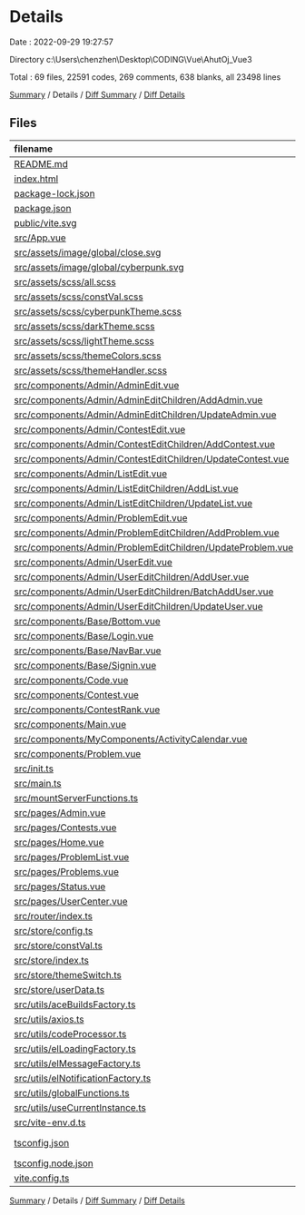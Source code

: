 # Details

Date : 2022-09-29 19:27:57

Directory c:\\Users\\chenzhen\\Desktop\\CODING\\Vue\\AhutOj_Vue3

Total : 69 files,  22591 codes, 269 comments, 638 blanks, all 23498 lines

[Summary](results.md) / Details / [Diff Summary](diff.md) / [Diff Details](diff-details.md)

## Files
| filename | language | code | comment | blank | total |
| :--- | :--- | ---: | ---: | ---: | ---: |
| [README.md](/README.md) | Markdown | 9 | 0 | 8 | 17 |
| [index.html](/index.html) | HTML | 21 | 1 | 3 | 25 |
| [package-lock.json](/package-lock.json) | JSON | 14,359 | 0 | 1 | 14,360 |
| [package.json](/package.json) | JSON | 34 | 0 | 1 | 35 |
| [public/vite.svg](/public/vite.svg) | XML | 1 | 0 | 0 | 1 |
| [src/App.vue](/src/App.vue) | Vue | 59 | 2 | 4 | 65 |
| [src/assets/image/global/close.svg](/src/assets/image/global/close.svg) | XML | 1 | 0 | 0 | 1 |
| [src/assets/image/global/cyberpunk.svg](/src/assets/image/global/cyberpunk.svg) | XML | 1 | 0 | 0 | 1 |
| [src/assets/scss/all.scss](/src/assets/scss/all.scss) | SCSS | 2 | 0 | 3 | 5 |
| [src/assets/scss/constVal.scss](/src/assets/scss/constVal.scss) | SCSS | 31 | 0 | 10 | 41 |
| [src/assets/scss/cyberpunkTheme.scss](/src/assets/scss/cyberpunkTheme.scss) | SCSS | 56 | 0 | 9 | 65 |
| [src/assets/scss/darkTheme.scss](/src/assets/scss/darkTheme.scss) | SCSS | 56 | 0 | 8 | 64 |
| [src/assets/scss/lightTheme.scss](/src/assets/scss/lightTheme.scss) | SCSS | 57 | 0 | 9 | 66 |
| [src/assets/scss/themeColors.scss](/src/assets/scss/themeColors.scss) | SCSS | 8 | 0 | 2 | 10 |
| [src/assets/scss/themeHandler.scss](/src/assets/scss/themeHandler.scss) | SCSS | 42 | 10 | 9 | 61 |
| [src/components/Admin/AdminEdit.vue](/src/components/Admin/AdminEdit.vue) | Vue | 62 | 0 | 8 | 70 |
| [src/components/Admin/AdminEditChildren/AddAdmin.vue](/src/components/Admin/AdminEditChildren/AddAdmin.vue) | Vue | 10 | 0 | 2 | 12 |
| [src/components/Admin/AdminEditChildren/UpdateAdmin.vue](/src/components/Admin/AdminEditChildren/UpdateAdmin.vue) | Vue | 10 | 0 | 2 | 12 |
| [src/components/Admin/ContestEdit.vue](/src/components/Admin/ContestEdit.vue) | Vue | 67 | 0 | 8 | 75 |
| [src/components/Admin/ContestEditChildren/AddContest.vue](/src/components/Admin/ContestEditChildren/AddContest.vue) | Vue | 237 | 11 | 14 | 262 |
| [src/components/Admin/ContestEditChildren/UpdateContest.vue](/src/components/Admin/ContestEditChildren/UpdateContest.vue) | Vue | 342 | 13 | 15 | 370 |
| [src/components/Admin/ListEdit.vue](/src/components/Admin/ListEdit.vue) | Vue | 67 | 0 | 8 | 75 |
| [src/components/Admin/ListEditChildren/AddList.vue](/src/components/Admin/ListEditChildren/AddList.vue) | Vue | 10 | 0 | 2 | 12 |
| [src/components/Admin/ListEditChildren/UpdateList.vue](/src/components/Admin/ListEditChildren/UpdateList.vue) | Vue | 10 | 0 | 2 | 12 |
| [src/components/Admin/ProblemEdit.vue](/src/components/Admin/ProblemEdit.vue) | Vue | 67 | 0 | 8 | 75 |
| [src/components/Admin/ProblemEditChildren/AddProblem.vue](/src/components/Admin/ProblemEditChildren/AddProblem.vue) | Vue | 152 | 0 | 6 | 158 |
| [src/components/Admin/ProblemEditChildren/UpdateProblem.vue](/src/components/Admin/ProblemEditChildren/UpdateProblem.vue) | Vue | 442 | 14 | 19 | 475 |
| [src/components/Admin/UserEdit.vue](/src/components/Admin/UserEdit.vue) | Vue | 74 | 0 | 8 | 82 |
| [src/components/Admin/UserEditChildren/AddUser.vue](/src/components/Admin/UserEditChildren/AddUser.vue) | Vue | 143 | 1 | 10 | 154 |
| [src/components/Admin/UserEditChildren/BatchAddUser.vue](/src/components/Admin/UserEditChildren/BatchAddUser.vue) | Vue | 197 | 6 | 21 | 224 |
| [src/components/Admin/UserEditChildren/UpdateUser.vue](/src/components/Admin/UserEditChildren/UpdateUser.vue) | Vue | 185 | 0 | 14 | 199 |
| [src/components/Base/Bottom.vue](/src/components/Base/Bottom.vue) | Vue | 15 | 0 | 2 | 17 |
| [src/components/Base/Login.vue](/src/components/Base/Login.vue) | Vue | 237 | 5 | 19 | 261 |
| [src/components/Base/NavBar.vue](/src/components/Base/NavBar.vue) | Vue | 328 | 9 | 33 | 370 |
| [src/components/Base/Signin.vue](/src/components/Base/Signin.vue) | Vue | 342 | 4 | 19 | 365 |
| [src/components/Code.vue](/src/components/Code.vue) | Vue | 198 | 3 | 16 | 217 |
| [src/components/Contest.vue](/src/components/Contest.vue) | Vue | 461 | 8 | 34 | 503 |
| [src/components/ContestRank.vue](/src/components/ContestRank.vue) | Vue | 34 | 0 | 4 | 38 |
| [src/components/Main.vue](/src/components/Main.vue) | Vue | 246 | 15 | 26 | 287 |
| [src/components/MyComponents/ActivityCalendar.vue](/src/components/MyComponents/ActivityCalendar.vue) | Vue | 427 | 23 | 18 | 468 |
| [src/components/Problem.vue](/src/components/Problem.vue) | Vue | 781 | 24 | 47 | 852 |
| [src/init.ts](/src/init.ts) | TypeScript | 42 | 13 | 9 | 64 |
| [src/main.ts](/src/main.ts) | TypeScript | 12 | 0 | 2 | 14 |
| [src/mountServerFunctions.ts](/src/mountServerFunctions.ts) | TypeScript | 13 | 2 | 2 | 17 |
| [src/pages/Admin.vue](/src/pages/Admin.vue) | Vue | 200 | 13 | 20 | 233 |
| [src/pages/Contests.vue](/src/pages/Contests.vue) | Vue | 338 | 11 | 25 | 374 |
| [src/pages/Home.vue](/src/pages/Home.vue) | Vue | 56 | 3 | 5 | 64 |
| [src/pages/ProblemList.vue](/src/pages/ProblemList.vue) | Vue | 9 | 0 | 2 | 11 |
| [src/pages/Problems.vue](/src/pages/Problems.vue) | Vue | 347 | 16 | 29 | 392 |
| [src/pages/Status.vue](/src/pages/Status.vue) | Vue | 226 | 11 | 17 | 254 |
| [src/pages/UserCenter.vue](/src/pages/UserCenter.vue) | Vue | 607 | 14 | 37 | 658 |
| [src/router/index.ts](/src/router/index.ts) | TypeScript | 164 | 1 | 4 | 169 |
| [src/store/config.ts](/src/store/config.ts) | TypeScript | 15 | 0 | 2 | 17 |
| [src/store/constVal.ts](/src/store/constVal.ts) | TypeScript | 36 | 4 | 6 | 46 |
| [src/store/index.ts](/src/store/index.ts) | TypeScript | 14 | 0 | 3 | 17 |
| [src/store/themeSwitch.ts](/src/store/themeSwitch.ts) | TypeScript | 32 | 2 | 2 | 36 |
| [src/store/userData.ts](/src/store/userData.ts) | TypeScript | 62 | 5 | 5 | 72 |
| [src/utils/aceBuildsFactory.ts](/src/utils/aceBuildsFactory.ts) | TypeScript | 29 | 1 | 3 | 33 |
| [src/utils/axios.ts](/src/utils/axios.ts) | TypeScript | 53 | 5 | 5 | 63 |
| [src/utils/codeProcessor.ts](/src/utils/codeProcessor.ts) | TypeScript | 102 | 0 | 2 | 104 |
| [src/utils/elLoadingFactory.ts](/src/utils/elLoadingFactory.ts) | TypeScript | 16 | 0 | 2 | 18 |
| [src/utils/elMessageFactory.ts](/src/utils/elMessageFactory.ts) | TypeScript | 14 | 0 | 1 | 15 |
| [src/utils/elNotificationFactory.ts](/src/utils/elNotificationFactory.ts) | TypeScript | 34 | 0 | 1 | 35 |
| [src/utils/globalFunctions.ts](/src/utils/globalFunctions.ts) | TypeScript | 231 | 17 | 14 | 262 |
| [src/utils/useCurrentInstance.ts](/src/utils/useCurrentInstance.ts) | TypeScript | 9 | 0 | 2 | 11 |
| [src/vite-env.d.ts](/src/vite-env.d.ts) | TypeScript | 5 | 1 | 2 | 8 |
| [tsconfig.json](/tsconfig.json) | JSON with Comments | 19 | 0 | 1 | 20 |
| [tsconfig.node.json](/tsconfig.node.json) | JSON | 9 | 0 | 1 | 10 |
| [vite.config.ts](/vite.config.ts) | TypeScript | 16 | 1 | 2 | 19 |

[Summary](results.md) / Details / [Diff Summary](diff.md) / [Diff Details](diff-details.md)